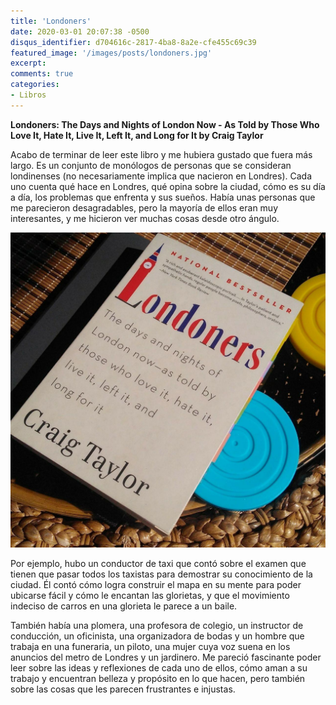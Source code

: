 ```yaml
---
title: 'Londoners'
date: 2020-03-01 20:07:38 -0500
disqus_identifier: d704616c-2817-4ba8-8a2e-cfe455c69c39
featured_image: '/images/posts/londoners.jpg'
excerpt: 
comments: true
categories: 
- Libros
---
```


**Londoners: The Days and Nights of London Now - As Told by Those Who Love It, Hate It, Live It, Left It, and Long for It
by Craig Taylor**

Acabo de terminar de leer este libro y me hubiera gustado que fuera más largo. Es un conjunto de monólogos de personas que se consideran londinenses (no necesariamente implica que nacieron en Londres). Cada uno cuenta qué hace en Londres, qué opina sobre la ciudad, cómo es su día a día, los problemas que enfrenta y sus sueños. Había unas personas que me parecieron desagradables, pero la mayoría de ellos eran muy interesantes, y me hicieron ver muchas cosas desde otro ángulo. 

![](/images/posts/londoners.jpg)

<!-- more -->

Por ejemplo, hubo un conductor de taxi que contó sobre el examen que tienen que pasar todos los taxistas para demostrar su conocimiento de la ciudad. Él contó cómo logra construir el mapa en su mente para poder ubicarse fácil y cómo le encantan las glorietas, y que el movimiento indeciso de carros en una glorieta le parece a un baile.

También había una plomera, una profesora de colegio, un instructor de conducción, un oficinista, una organizadora de bodas y un hombre que trabaja en una funeraria, un piloto, una mujer cuya voz suena en los anuncios del metro de Londres y un jardinero. Me pareció fascinante poder leer sobre las ideas y reflexiones de cada uno de ellos, cómo aman a su trabajo y encuentran belleza y propósito en lo que hacen, pero también sobre las cosas que les parecen frustrantes e injustas.